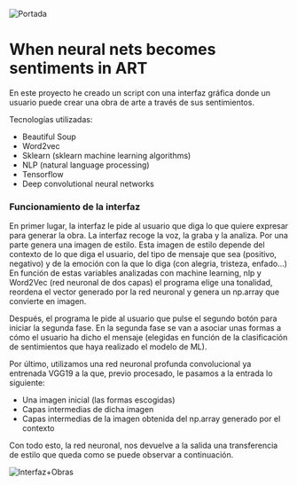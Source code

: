 ![Portada](https://github.com/agalvezcorell/When-neural-nets-becomes-sentiments-in-ART/blob/master/readme/portada.jpg)

# When neural nets becomes sentiments in ART

En este proyecto he creado un script con una interfaz gráfica donde un usuario puede crear una obra de arte a través de sus sentimientos.

Tecnologías utilizadas:

- Beautiful Soup
- Word2vec
- Sklearn (sklearn machine learning algorithms)
- NLP (natural language processing)
- Tensorflow
- Deep convolutional neural networks

### Funcionamiento de la interfaz

En primer lugar, la interfaz le pide al usuario que diga lo que quiere expresar para generar la obra. La interfaz recoge la voz, la graba y la analiza.
Por una parte genera una imagen de estilo.
Esta imagen de estilo depende del contexto de lo que diga el usuario, del tipo de mensaje que sea (positivo, negativo) y de la emoción con la que lo diga (con alegria, tristeza, enfado...)
En función de estas variables analizadas con machine learning, nlp y Word2Vec (red neuronal de dos capas) el programa elige una tonalidad, reordena el vector generado por la red neuronal y genera un np.array que convierte en imagen.


Después, el programa le pide al usuario que pulse el segundo botón para iniciar la segunda fase.
En la segunda fase se van a asociar unas formas a cómo el usuario ha dicho el mensaje (elegidas en función de la clasificación de sentimientos que haya realizado el modelo de ML).

Por último, utilizamos una red neuronal profunda convolucional ya entrenada VGG19 a la que, previo procesado, le pasamos a la entrada lo siguiente:

- Una imagen inicial (las formas escogidas)
- Capas intermedias de dicha imagen 
- Capas intermedias de la imagen obtenida del np.array generado por el contexto

Con todo esto, la red neuronal, nos devuelve a la salida una transferencia de estilo que queda como se puede observar a continuación.

![Interfaz+Obras](https://github.com/agalvezcorell/When-neural-nets-becomes-sentiments-in-ART/blob/master/readme/parareadme.jpg)